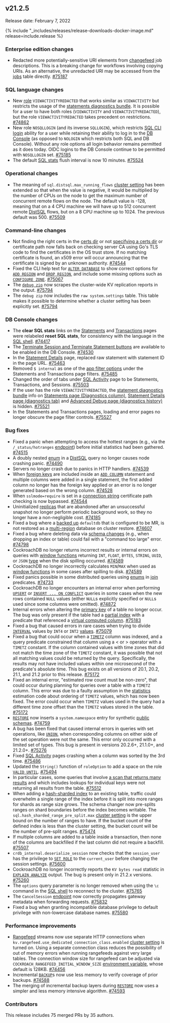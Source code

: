 ## v21.2.5

Release date: February 7, 2022

{% include "_includes/releases/release-downloads-docker-image.md" release=include.release %}

<h3 id="v21-2-5-enterprise-edition-changes">Enterprise edition changes</h3>

- Redacted more potentially-sensitive URI elements from [changefeed](https://www.cockroachlabs.com/docs/v21.2/change-data-capture-overview) job descriptions. This is a breaking change for workflows involving copying URIs. As an alternative, the unredacted URI may be accessed from the [jobs](https://www.cockroachlabs.com/docs/v21.2/show-jobs) table directly. [#75187][#75187]

<h3 id="v21-2-5-sql-language-changes">SQL language changes</h3>

- New [role](https://www.cockroachlabs.com/docs/v21.2/security-reference/authorization#roles) `VIEWACTIVITYREDACTED` that works similar as `VIEWACTIVITY` but restricts the usage of the [statements diagnostics bundle](https://www.cockroachlabs.com/docs/v21.2/ui-statements-page#diagnostics). It is possible for a user to have both roles (`VIEWACTIVITY` and `VIEWACTIVITYREDACTED`), but the role `VIEWACTIVITYREDACTED` takes precedent on restrictions. [#74862][#74862]
- New role `NOSQLLOGIN` (and its inverse `SQLLOGIN`), which restricts [SQL CLI login](https://www.cockroachlabs.com/docs/v21.2/cockroach-sql#prerequisites) ability for a user while retaining their ability to log in to the [DB Console](https://www.cockroachlabs.com/docs/v21.2/ui-overview) (as opposed to `NOLOGIN` which restricts both SQL and DB Console). Without any role options all login behavior remains permitted as it does today. OIDC logins to the DB Console continue to be permitted with `NOSQLLOGIN` set. [#75185][#75185]
- The default [SQL stats](https://www.cockroachlabs.com/docs/v21.2/cost-based-optimizer#table-statistics) flush interval is now 10 minutes. [#75524][#75524]

<h3 id="v21-2-5-operational-changes">Operational changes</h3>

- The meaning of `sql.distsql.max_running_flows` [cluster setting](https://www.cockroachlabs.com/docs/v21.2/cluster-settings) has been extended so that when the value is negative, it would be multiplied by the number of CPUs on the node to get the maximum number of concurrent remote flows on the node. The default value is -128, meaning that on a 4 CPU machine we will have up to 512 concurrent remote [DistSQL](https://www.cockroachlabs.com/docs/v21.2/explain-analyze#distsql-option) flows, but on a 8 CPU machine up to 1024. The previous default was 500. [#75509][#75509]


<h3 id="v21-2-5-command-line-changes">Command-line changes</h3>

- Not finding the right certs in the [certs dir](https://www.cockroachlabs.com/docs/v21.2/cockroach-cert#certificate-directory) or not [specifying a certs dir](https://www.cockroachlabs.com/docs/v21.2/cockroach-start#security) or certificate path now falls back on checking server CA using Go's TLS code to find the certificates in the OS trust store. If no matching certificate is found, an x509 error will occur announcing that the certificate is signed by an unknown authority. [#74544][#74544]
- Fixed the CLI help text for [`ALTER DATABASE`](https://www.cockroachlabs.com/docs/v21.2/alter-database) to show correct options for [`ADD REGION`](https://www.cockroachlabs.com/docs/v21.2/add-region) and [`DROP REGION`](https://www.cockroachlabs.com/docs/v21.2/drop-region), and include some missing options such as [`CONFIGURE ZONE`](https://www.cockroachlabs.com/docs/v21.2/configure-zone). [#75067][#75067]
- The [`debug zip`](https://www.cockroachlabs.com/docs/v21.2/cockroach-debug-zip) now scrapes the cluster-wide KV replication reports in the output. [#75794][#75794]
- The `debug zip` now includes the `raw system.settings` table. This table makes it possible to determine whether a cluster setting has been explicitly set. [#75794][#75794]

<h3 id="v21-2-5-db-console-changes">DB Console changes</h3>

- The **clear SQL stats** links on the [Statements](https://www.cockroachlabs.com/docs/v21.2/ui-statements-page) and [Transactions](https://www.cockroachlabs.com/docs/v21.2/ui-transactions-page) pages were relabeled **reset SQL stats**, for consistency with the language in the [SQL shell](https://www.cockroachlabs.com/docs/v21.2/cockroach-sql). [#74417][#74417]
- The [Terminate Session and Terminate Statement buttons](https://www.cockroachlabs.com/docs/v21.2/ui-sessions-page#session-details) are available to be enabled in the DB Console. [#74530][#74530]
- In the [Statement Details](https://www.cockroachlabs.com/docs/v21.2/ui-statements-page#statement-details-page) page, replaced raw statement with statement ID in the page URL. [#75463][#75463]
- Removed `$ internal` as one of the [app filter options](https://www.cockroachlabs.com/docs/v21.2/ui-statements-page#filter) under the Statements and Transactions page filters. [#75485][#75485]
- Changed the order of tabs under [SQL Activity](https://www.cockroachlabs.com/docs/v21.2/ui-overview#sql-activity) page to be Statements, Transactions, and Sessions. [#75503][#75503]
- If the user has the role `VIEWACTIVITYREDACTED`, the [statement diagnostics bundle](https://www.cockroachlabs.com/docs/v21.2/ui-statements-page#diagnostics) info on [Statements page (Diagnostics column)](https://www.cockroachlabs.com/docs/v21.2/ui-statements-page#statements-table), [Statement Details page (diagnostics tab)](https://www.cockroachlabs.com/docs/v21.2/ui-statements-page#diagnostics)  and [Advanced Debug page (diagnostics history)](https://www.cockroachlabs.com/docs/v21.2/ui-debug-pages#reports) is hidden. [#75521][#75521]
- In the Statements and Transactions pages, loading and error pages no longer obscure the page filter controls. [#75527][#75527]

<h3 id="v21-2-5-bug-fixes">Bug fixes</h3>

- Fixed a panic when attempting to access the hottest ranges (e.g., via the `/_status/hotranges` [endpoint](https://www.cockroachlabs.com/docs/v21.2/cluster-api)) before initial statistics had been gathered. [#74515][#74515]
- A doubly nested [enum](https://www.cockroachlabs.com/docs/v21.2/enum) in a [DistSQL](https://www.cockroachlabs.com/docs/v21.2/explain-analyze#distsql-option) query no longer causes node crashing panic. [#74490][#74490]
- Servers no longer crash due to panics in HTTP handlers. [#74539][#74539]
- When [foreign keys](https://www.cockroachlabs.com/docs/v21.2/foreign-key) are included inside an [`ADD COLUMN`](https://www.cockroachlabs.com/docs/v21.2/add-column) statement and multiple columns were added in a single statement, the first added column no longer has the foreign key applied or an error is no longer generated based on the wrong column. [#74528][#74528]
- When `sslmode=require` is set in a [connection string](https://www.cockroachlabs.com/docs/v21.2/connection-parameters#additional-connection-parameters) certificate path checking is now bypassed. [#74544][#74544]
- Uninitialized [replicas](https://www.cockroachlabs.com/docs/v21.2/architecture/overview#architecture-replica) that are abandoned after an unsuccessful snapshot no longer perform periodic background work, so they no longer have a non-negligible cost. [#74185][#74185]
- Fixed a bug where a [backed up](https://www.cockroachlabs.com/docs/v21.2/take-full-and-incremental-backups) `defaultdb` that is configured to be MR, is not restored as a [multi-region](https://www.cockroachlabs.com/docs/v21.2/multiregion-overview) database on cluster restore. [#74607][#74607]
- Fixed a bug where deleting data via [schema changes](https://www.cockroachlabs.com/docs/v21.2/online-schema-changes) (e.g., when dropping an index or table) could fail with a "command too large" error. [#74798][#74798]
- CockroachDB no longer returns incorrect results or internal errors on queries with [window functions](https://www.cockroachlabs.com/docs/v21.2/window-functions) returning `INT`, `FLOAT`, `BYTES`, `STRING`, `UUID`, or `JSON` [type](https://www.cockroachlabs.com/docs/v21.2/data-types) when the disk spilling occurred. [#74589][#74589]
- CockroachDB no longer incorrectly calculates `MIN`/`MAX` when used as [window functions](https://www.cockroachlabs.com/docs/v21.2/window-functions) in some cases after spilling to disk. [#74589][#74589]
- Fixed panics possible in some distributed queries using [enums](https://www.cockroachlabs.com/docs/v21.2/enum) in [join](https://www.cockroachlabs.com/docs/v21.2/joins) predicates. [#74733][#74733]
- CockroachDB no longer encounters an internal error when performing [`UPSERT`](https://www.cockroachlabs.com/docs/v21.2/upsert) or [`INSERT ... ON CONFLICT`](https://www.cockroachlabs.com/docs/v21.2/insert#on-conflict-clause) queries in some cases when the new rows contained `NULL` values (either `NULL`s explicitly specified or `NULL`s  used since some columns were omitted). [#74872][#74872]
- Internal errors when altering the [primary key](https://www.cockroachlabs.com/docs/v21.2/primary-key) of a table no longer occur. The bug was only present if the table had a [partial index](https://www.cockroachlabs.com/docs/v21.2/partial-indexes) with a predicate that referenced a [virtual computed column](https://www.cockroachlabs.com/docs/v21.2/computed-columns).  [#75183][#75183]
- Fixed a bug that caused errors in rare cases when trying to divide [`INTERVAL`](https://www.cockroachlabs.com/docs/v21.2/interval) values by `INT4` or `INT2` [values](https://www.cockroachlabs.com/docs/v21.2/int). [#75079][#75079]
- Fixed a bug that could occur when a [`TIMETZ`](https://www.cockroachlabs.com/docs/v21.2/time) column was indexed, and a query predicate constrained that column using a < or > operator with a `TIMETZ` constant. If the column contained values with time zones that did not match the time zone of the `TIMETZ` constant, it was possible that not all matching values could be returned by the query. Specifically, the results may not have included values within one microsecond of the predicate's absolute time. This bug exists on all versions of 20.1, 20.2, 21.1, and 21.2 prior to this release. [#75172][#75172]
- Fixed an internal error, "estimated row count must be non-zero", that could occur during planning for queries over a table with a `TIMETZ` column. This error was due to a faulty assumption in the [statistics](https://www.cockroachlabs.com/docs/v21.2/cost-based-optimizer#table-statistics) estimation code about ordering of `TIMETZ` values, which has now been fixed. The error could occur when `TIMETZ` values used in the query had a different time zone offset than the `TIMETZ` values stored in the table. [#75172][#75172]
- [`RESTORE`](https://www.cockroachlabs.com/docs/v21.2/restore) now inserts a `system.namespace` entry for synthetic [public schemas](https://www.cockroachlabs.com/docs/v21.2/show-schemas). [#74759][#74759]
- A bug has been fixed that caused internal errors in queries with set operations, like [`UNION`](https://www.cockroachlabs.com/docs/v21.2/selection-queries#union-combine-two-queries), when corresponding columns on either side of the set operation were not the same. This error only occurred with a limited set of types. This bug is present in versions 20.2.6+, 21.1.0+, and 21.2.0+. [#75276][#75276]
- Fixed [SQL Activity](https://www.cockroachlabs.com/docs/v21.2/ui-overview#sql-activity) pages crashing when a column was sorted by the 3rd time. [#75486][#75486]
- Updated the `String()` function of `roleOption` to add a space on the role [`VALID UNTIL`](https://www.cockroachlabs.com/docs/v21.2/create-role#role-options). [#75494][#75494]
- In particular cases, some queries that involve [a scan that returns many results](https://www.cockroachlabs.com/docs/v21.2/performance-best-practices-overview#table-scan-best-practices) and which includes lookups for individual keys were not returning all results from the table. [#75512][#75512]
- When adding a [hash-sharded index](https://www.cockroachlabs.com/docs/v21.2/hash-sharded-indexes) to an existing table, traffic could overwhelm a single range of the index before it is split into more ranges for shards as range size grows. The schema changer now pre-splits ranges on shard boundaries before the index becomes writable. The `sql.hash_sharded_range_pre_split.max` [cluster setting](https://www.cockroachlabs.com/docs/v21.2/cluster-settings) is the upper bound on the number of ranges to have. If the bucket count of the defined index is less than the cluster setting, the bucket count will be the number of pre-split ranges. [#75474][#75474]
- If multiple columns are added to a table inside a transaction, then none of the columns are backfilled if the last column did not require a backfill. [#75507][#75507]
- `crdb_internal.deserialize_session` now checks that the `session_user` has the privilege to [`SET ROLE`](https://www.cockroachlabs.com/docs/v21.2/set-vars#special-syntax-cases) to the `current_user` before changing the session settings. [#75600][#75600]
- CockroachDB no longer incorrectly reports the `KV bytes read` statistic in [`EXPLAIN ANALYZE`](https://www.cockroachlabs.com/docs/v21.2/explain-analyze) output. The bug is present only in 21.2.x versions. [#75260][#75260]
- The `options` query parameter is no longer removed when using the `\c` command in the [SQL shell](https://www.cockroachlabs.com/docs/v21.2/cockroach-sql) to reconnect to the cluster. [#75765][#75765]
- The `CancelSession` [endpoint](https://www.cockroachlabs.com/docs/v21.2/cluster-api) now correctly propagates gateway metadata when forwarding requests. [#75832][#75832]
- Fixed a bug when granting incompatible database privilege to default privilege with non-lowercase database names. [#75580][#75580]

<h3 id="v21-2-5-performance-improvements">Performance improvements</h3>

- [Rangefeed](https://www.cockroachlabs.com/docs/v21.2/use-changefeeds#enable-rangefeeds) streams now use separate HTTP connections when `kv.rangefeed.use_dedicated_connection_class.enabled` [cluster setting](https://www.cockroachlabs.com/docs/v21.2/cluster-settings) is turned on.  Using a separate connection class reduces the possibility of out of memory errors when running rangefeeds against very large tables. The connection window size for rangefeed can be adjusted via `COCKROACH_RANGEFEED_INITIAL_WINDOW_SIZE` [environment variable](https://www.cockroachlabs.com/docs/v21.2/cockroach-commands#environment-variables), whose default is 128KB. [#74456][#74456]
- Incremental [`BACKUP`](https://www.cockroachlabs.com/docs/v21.2/backup)s now use less memory to verify coverage of prior backups. [#74588][#74588]
- The merging of incremental backup layers during [`RESTORE`](https://www.cockroachlabs.com/docs/v21.2/restore) now uses a simpler and less memory intensive algorithm. [#74593][#74593]

<h3 id="v21-2-5-contributors">Contributors</h3>

This release includes 75 merged PRs by 35 authors.

[#74185]: https://github.com/cockroachdb/cockroach/pull/74185
[#74417]: https://github.com/cockroachdb/cockroach/pull/74417
[#74456]: https://github.com/cockroachdb/cockroach/pull/74456
[#74490]: https://github.com/cockroachdb/cockroach/pull/74490
[#74515]: https://github.com/cockroachdb/cockroach/pull/74515
[#74528]: https://github.com/cockroachdb/cockroach/pull/74528
[#74530]: https://github.com/cockroachdb/cockroach/pull/74530
[#74539]: https://github.com/cockroachdb/cockroach/pull/74539
[#74544]: https://github.com/cockroachdb/cockroach/pull/74544
[#74588]: https://github.com/cockroachdb/cockroach/pull/74588
[#74589]: https://github.com/cockroachdb/cockroach/pull/74589
[#74593]: https://github.com/cockroachdb/cockroach/pull/74593
[#74607]: https://github.com/cockroachdb/cockroach/pull/74607
[#74677]: https://github.com/cockroachdb/cockroach/pull/74677
[#74733]: https://github.com/cockroachdb/cockroach/pull/74733
[#74759]: https://github.com/cockroachdb/cockroach/pull/74759
[#74798]: https://github.com/cockroachdb/cockroach/pull/74798
[#74862]: https://github.com/cockroachdb/cockroach/pull/74862
[#74872]: https://github.com/cockroachdb/cockroach/pull/74872
[#75067]: https://github.com/cockroachdb/cockroach/pull/75067
[#75079]: https://github.com/cockroachdb/cockroach/pull/75079
[#75164]: https://github.com/cockroachdb/cockroach/pull/75164
[#75172]: https://github.com/cockroachdb/cockroach/pull/75172
[#75183]: https://github.com/cockroachdb/cockroach/pull/75183
[#75185]: https://github.com/cockroachdb/cockroach/pull/75185
[#75187]: https://github.com/cockroachdb/cockroach/pull/75187
[#75276]: https://github.com/cockroachdb/cockroach/pull/75276
[#75463]: https://github.com/cockroachdb/cockroach/pull/75463
[#75485]: https://github.com/cockroachdb/cockroach/pull/75485
[#75486]: https://github.com/cockroachdb/cockroach/pull/75486
[#75494]: https://github.com/cockroachdb/cockroach/pull/75494
[#75503]: https://github.com/cockroachdb/cockroach/pull/75503
[#75509]: https://github.com/cockroachdb/cockroach/pull/75509
[#75512]: https://github.com/cockroachdb/cockroach/pull/75512
[#75521]: https://github.com/cockroachdb/cockroach/pull/75521
[#75524]: https://github.com/cockroachdb/cockroach/pull/75524
[#75527]: https://github.com/cockroachdb/cockroach/pull/75527
[#75531]: https://github.com/cockroachdb/cockroach/pull/75531
[#75580]: https://github.com/cockroachdb/cockroach/pull/75580
[#75600]: https://github.com/cockroachdb/cockroach/pull/75600
[#75765]: https://github.com/cockroachdb/cockroach/pull/75765
[#75794]: https://github.com/cockroachdb/cockroach/pull/75794
[#75832]: https://github.com/cockroachdb/cockroach/pull/75832
[#75474]: https://github.com/cockroachdb/cockroach/pull/75474
[#75507]: https://github.com/cockroachdb/cockroach/pull/75507
[#75260]: https://github.com/cockroachdb/cockroach/pull/75260
